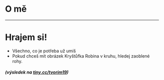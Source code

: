 <!-- .slide: data-state="c-slide-inter" -->

# O mě

---

<!-- .slide: data-state="c-slide-task" -->

# Hrajem si!

* Všechno, co je potřeba už umíš
* Pokud chceš mít obrázek Kryštůfka Robina v kruhu, hledej zaoblené rohy.

##### (výsledek na [tiny.cc/tvorim19](http://tiny.cc/tvorim19))
<!-- .element: class="c-text-xs c-text-right" -->
